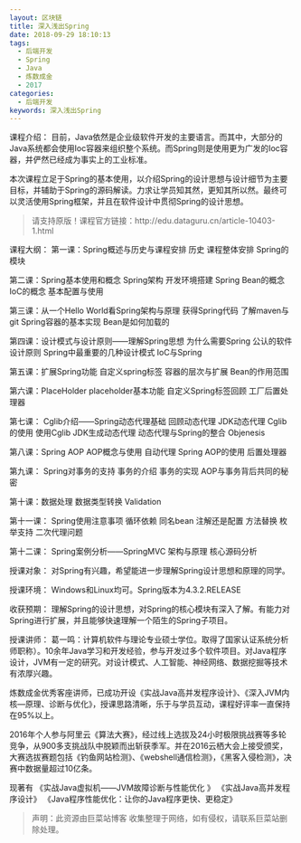 ```yaml
---
layout: 区块链
title: 深入浅出Spring
date: 2018-09-29 18:10:13
tags:
  - 后端开发
  - Spring
  - Java
  - 炼数成金
  - 2017
categories:
  - 后端开发
keywords: 深入浅出Spring
---
```

课程介绍：
目前，Java依然是企业级软件开发的主要语言。而其中，大部分的Java系统都会使用Ioc容器来组织整个系统。而Spring则是使用更为广发的Ioc容器，并俨然已经成为事实上的工业标准。

本次课程立足于Spring的基本使用，以介绍Spring的设计思想与设计细节为主要目标，并辅助于Spring的源码解读。力求让学员知其然，更知其所以然。最终可以灵活使用Spring框架，并且在软件设计中贯彻Spring的设计思想。

<!-- more -->
<blockquote class="blockquote-center">
请支持原版！课程官方链接：http://edu.dataguru.cn/article-10403-1.html</blockquote>
</blockquote>
课程大纲：
第一课：Spring概述与历史与课程安排
历史
课程整体安排
Spring的模块

第二课：Spring基本使用和概念
Spring架构
开发环境搭建
Spring Bean的概念
IoC的概念
基本配置与使用

第三课：从一个Hello World看Spring架构与原理
获得Spring代码
了解maven与git
Spring容器的基本实现
Bean是如何加载的

第四课：设计模式与设计原则——理解Spring思想
为什么需要Spring
公认的软件设计原则
Spring中最重要的几种设计模式
IoC与Spring

第五课：扩展Spring功能
自定义spring标签
容器的层次与扩展
Bean的作用范围

第六课：PlaceHolder
placeholder基本功能
自定义Spring标签回顾
工厂后置处理器

第七课： Cglib介绍——Spring动态代理基础
回顾动态代理
JDK动态代理
Cglib的使用
使用Cglib JDK生成动态代理
动态代理与Spring的整合
Objenesis

第八课：Spring AOP
AOP概念与使用
自动代理
Spring AOP的使用
后置处理器

第九课： Spring对事务的支持
事务的介绍
事务的实现
AOP与事务背后共同的秘密

第十课：数据处理
数据类型转换
Validation

第十一课： Spring使用注意事项
循环依赖
同名bean
注解还是配置
方法替换
枚举支持
二次代理问题

第十二课： Spring案例分析——SpringMVC
架构与原理
核心源码分析


授课对象：
对Spring有兴趣，希望能进一步理解Spring设计思想和原理的同学。

授课环境：
Windows和Linux均可。Spring版本为4.3.2.RELEASE

收获预期：
理解Spring的设计思想，对Spring的核心模块有深入了解。有能力对Spring进行扩展，并且能够快速理解一个陌生的Spring子项目。

授课讲师：
葛一鸣：计算机软件与理论专业硕士学位。取得了国家认证系统分析师职称）。10余年Java学习和开发经验，参与开发过多个软件项目。对Java程序设计，JVM有一定的研究。对设计模式、人工智能、神经网络、数据挖掘等技术有浓厚兴趣。

炼数成金优秀客座讲师，已成功开设《实战Java高并发程序设计》、《深入JVM内核—原理、诊断与优化》，授课思路清晰，乐于与学员互动，课程好评率一直保持在95%以上。

2016年个人参与阿里云《算法大赛》，经过线上选拔及24小时极限挑战赛等多轮竞争，从900多支挑战队中脱颖而出斩获季军。并在2016云栖大会上接受颁奖，大赛选拔赛题包括《钓鱼网站检测》、《webshell通信检测》，《黑客入侵检测》，决赛中数据量超过10亿条。

现著有
《实战Java虚拟机——JVM故障诊断与性能优化 》
《实战Java高并发程序设计》
《Java程序性能优化：让你的Java程序更快、更稳定》


<blockquote class="blockquote-center">声明：此资源由巨菜站博客 收集整理于网络，如有侵权，请联系巨菜站删除处理。</blockquote>

<div id="jspay" sid="ZyYSvEE2515" style="display:none">ZyYSvEE2515</div>
<script type="text/javascript" src="https://www.fageka.com/j.js"></script>
<script type="text/javascript" src="https://www.fageka.com/f.js" charset="utf-8"></script>
